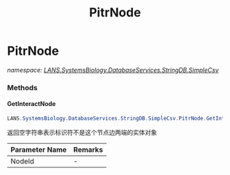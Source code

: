 ﻿---
title: PitrNode
---

# PitrNode
_namespace: [LANS.SystemsBiology.DatabaseServices.StringDB.SimpleCsv](N-LANS.SystemsBiology.DatabaseServices.StringDB.SimpleCsv.html)_



### Methods

#### GetInteractNode
```csharp
LANS.SystemsBiology.DatabaseServices.StringDB.SimpleCsv.PitrNode.GetInteractNode(System.String)
```
返回空字符串表示标识符不是这个节点边两端的实体对象

|Parameter Name|Remarks|
|--------------|-------|
|NodeId|-|





